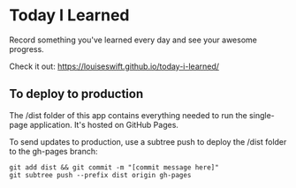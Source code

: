# Today I Learned

Record something you've learned every day and see your awesome progress.

Check it out: https://louiseswift.github.io/today-i-learned/

## To deploy to production

The /dist folder of this app contains everything needed to run the single-page application. It's hosted on GitHub Pages.

To send updates to production, use a subtree push to deploy the /dist folder to the gh-pages branch:

```
git add dist && git commit -m "[commit message here]"
git subtree push --prefix dist origin gh-pages
```